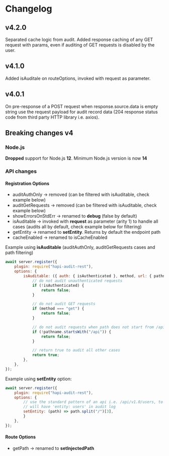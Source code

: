 # Changelog

## v4.2.0

Separated cache logic from audit. Added response caching of any GET request with params, even if auditing of GET requests is disabled by the user.

## v4.1.0

Added isAuditale on routeOptions, invoked with request as parameter.

## v4.0.1

On pre-response of a POST request when response.source.data is empty string use the request payload for audit record data (204 response status code from third party HTTP library i.e. axios).

## Breaking changes v4

### Node.js

**Dropped** support for Node.js **12**. Minimum Node.js version is now **14**

### API changes

#### Registration Options

-   auditAuthOnly -> removed (can be filtered with isAuditable, check example below)
-   auditGetRequests -> removed (can be filtered with isAuditable, check example below)
-   showErrorsOnStdErr -> renamed to **debug** (false by default)
-   isAuditable -> invoked with **request** as parameter (arity 1) to handle all cases (audits all by default, check example below for filtering)
-   getEntity -> renamed to **setEntity**. Returns by default the endpoint path
-   cacheEnabled -> renamed to isCacheEnabled

Example using **isAuditable** (auditAuthOnly, auditGetRequests cases and path filtering)

```js
await server.register({
    plugin: require("hapi-audit-rest"),
    options: {
        isAuditable: ({ auth: { isAuthenticated }, method, url: { pathname } }) => {
            // do not audit unauthenticated requests
            if (!isAuthenticated) {
                return false;
            }

            // do not audit GET requests
            if (method === "get") {
                return false;
            }

            // do not audit requests when path does not start from /api
            if (!pathname.startsWith("/api")) {
                return false;
            }

            // return true to audit all other cases
            return true;
        },
    },
});
```

Example using **setEntity** option:

```js
await server.register({
    plugin: require("hapi-audit-rest"),
    options: {
        // use the standard pattern of an api i.e. /api/v1.0/users, to refine the entity name
        // will have 'entity: users' in audit log
        setEntity: (path) => path.split("/")[3],
        }
    },
});
```

#### Route Options

-   getPath -> renamed to **setInjectedPath**
